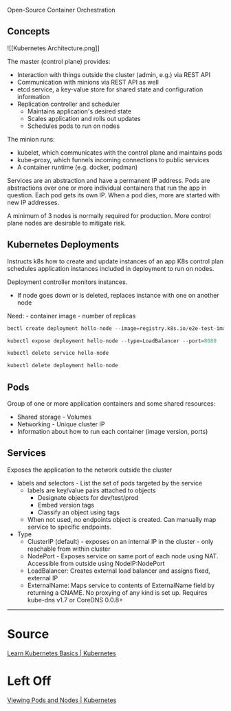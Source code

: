 Open-Source Container Orchestration


## Concepts

![[Kubernetes Architecture.png]]

The master (control plane) provides:
- Interaction with things outside the cluster (admin, e.g.) via REST API
- Communication with minions via REST API as well
- etcd service, a key-value store for shared state and configuration information
- Replication controller and scheduler
	- Maintains application's desired state
	- Scales application and rolls out updates
	- Schedules pods to run on nodes

The minion runs:
- kubelet, which communicates with the control plane and maintains pods
- kube-proxy, which funnels incoming connections to public services
- A container runtime (e.g. docker, podman)

Services are an abstraction and have a permanent IP address.
Pods are abstractions over one or more individual containers that run the app in question.
Each pod gets its own IP. When a pod dies, more are started with new IP addresses.

A minimum of 3 nodes is normally required for production. More control plane nodes are desirable to mitigate risk.

## Kubernetes Deployments
Instructs k8s how to create and update instances of an app
K8s control plan schedules application instances included in deployment to run on nodes.

Deployment controller monitors instances.
- If node goes down or is deleted, replaces instance with one on another node

Need:
	- container image
	- number of replicas

```R
bectl create deployment hello-node --image=registry.k8s.io/e2e-test-images/agnhost:2.39 -- /agnhost netexec --http-port=8080

kubectl expose deployment hello-node --type=LoadBalancer --port=8080

kubectl delete service hello-node

kubectl delete deployment hello-node
```


## Pods
Group of one or more application containers and some shared resources:
- Shared storage - Volumes
- Networking - Unique cluster IP
- Information about how to run each container (image version, ports)

## Services
Exposes the application to the network outside the cluster
- labels and selectors - List the set of pods targeted by the service
	- labels are key/value pairs attached to objects
		- Designate objects for dev/test/prod
		- Embed version tags
		- Classify an object using tags
	- When not used, no endpoints object is created. Can manually map service to specific endpoints.
- Type
	- ClusterIP (default) - exposes on an internal IP in the cluster - only reachable from within cluster
	- NodePort - Exposes service on same port of each node using NAT. Accessible from outside using NodeIP:NodePort 
	- LoadBalancer: Creates external load balancer and assigns fixed, external IP
	- ExternalName: Maps service to contents of ExternalName field by returning a CNAME. No proxying of any kind is set up. Requires kube-dns v1.7 or CoreDNS 0.0.8+

---
# Source
[Learn Kubernetes Basics | Kubernetes](https://kubernetes.io/docs/tutorials/kubernetes-basics/)

# Left Off
[Viewing Pods and Nodes | Kubernetes](https://kubernetes.io/docs/tutorials/kubernetes-basics/explore/explore-intro/)